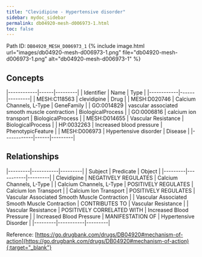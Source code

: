 ```yaml
---
title: "Clevidipine - Hypertensive disorder"
sidebar: mydoc_sidebar
permalink: db04920-mesh-d006973-1.html
toc: false 
---
```



Path ID: `DB04920_MESH_D006973_1`
{% include image.html url="images/db04920-mesh-d006973-1.png" file="db04920-mesh-d006973-1.png" alt="db04920-mesh-d006973-1" %}

## Concepts

|------------|------|---------|
| Identifier | Name | Type    |
|------------|------|---------|
| MESH:C118563 | clevidipine | Drug |
| MESH:D020746 | Calcium Channels, L-Type | GeneFamily |
| GO:0014829 | vascular associated smooth muscle contraction | BiologicalProcess |
| GO:0006816 | calcium ion transport | BiologicalProcess |
| MESH:D014655 | Vascular Resistance | BiologicalProcess |
| HP:0032263 | Increased blood pressure | PhenotypicFeature |
| MESH:D006973 | Hypertensive disorder | Disease |
|------------|------|---------|

## Relationships

|---------|-----------|---------|
| Subject | Predicate | Object  |
|---------|-----------|---------|
| Clevidipine | NEGATIVELY REGULATES | Calcium Channels, L-Type |
| Calcium Channels, L-Type | POSITIVELY REGULATES | Calcium Ion Transport |
| Calcium Ion Transport | POSITIVELY REGULATES | Vascular Associated Smooth Muscle Contraction |
| Vascular Associated Smooth Muscle Contraction | CONTRIBUTES TO | Vascular Resistance |
| Vascular Resistance | POSITIVELY CORRELATED WITH | Increased Blood Pressure |
| Increased Blood Pressure | MANIFESTATION OF | Hypertensive Disorder |
|---------|-----------|---------|

Reference: [https://go.drugbank.com/drugs/DB04920#mechanism-of-action](https://go.drugbank.com/drugs/DB04920#mechanism-of-action){:target="_blank"}
